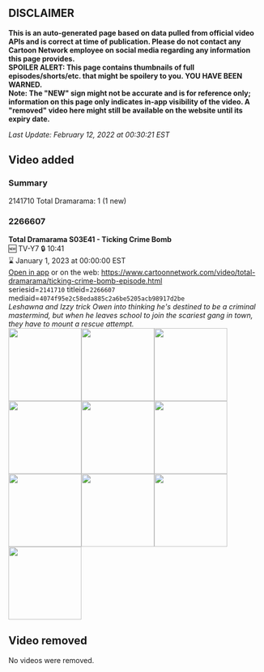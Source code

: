 ## DISCLAIMER
**This is an auto-generated page based on data pulled from official video APIs and is correct at time of publication. Please do not contact any Cartoon Network employee on social media regarding any information this page provides.**  
**SPOILER ALERT: This page contains thumbnails of full episodes/shorts/etc. that might be spoilery to you. YOU HAVE BEEN WARNED.**  
**Note: The "NEW" sign might not be accurate and is for reference only; information on this page only indicates in-app visibility of the video. A "removed" video here might still be available on the website until its expiry date.**  

_Last Update: February 12, 2022 at 00:30:21 EST_
## Video added
### Summary
2141710 Total Dramarama: 1 (1 new)  
### 2266607
**Total Dramarama S03E41 - Ticking Crime Bomb**  
🆕 TV-Y7 🔒 10:41  
⌛ January 1, 2023 at 00:00:00 EST  
[Open in app](https://cnvideo.sercomkc.org/redirector.html?type=cnapp&seriesid=2141710&titleid=2266607&mediaid=4074f95e2c58eda885c2a6be5205acb98917d2be) or on the web: https://www.cartoonnetwork.com/video/total-dramarama/ticking-crime-bomb-episode.html  
seriesid=`2141710` titleid=`2266607` mediaid=`4074f95e2c58eda885c2a6be5205acb98917d2be`  
_Leshawna and Izzy trick Owen into thinking he's destined to be a criminal mastermind, but when he leaves school to join the scariest gang in town, they have to mount a rescue attempt._  
<a href="https://s3.amazonaws.com/cartoonorchestrator/2266607_001_1280x720.jpg"><img src="https://s3.amazonaws.com/cartoonorchestrator/2266607_001_640x360.jpg" height="144px" /></a><a href="https://s3.amazonaws.com/cartoonorchestrator/2266607_002_1280x720.jpg"><img src="https://s3.amazonaws.com/cartoonorchestrator/2266607_002_640x360.jpg" height="144px" /></a><a href="https://s3.amazonaws.com/cartoonorchestrator/2266607_003_1280x720.jpg"><img src="https://s3.amazonaws.com/cartoonorchestrator/2266607_003_640x360.jpg" height="144px" /></a><a href="https://s3.amazonaws.com/cartoonorchestrator/2266607_004_1280x720.jpg"><img src="https://s3.amazonaws.com/cartoonorchestrator/2266607_004_640x360.jpg" height="144px" /></a><a href="https://s3.amazonaws.com/cartoonorchestrator/2266607_005_1280x720.jpg"><img src="https://s3.amazonaws.com/cartoonorchestrator/2266607_005_640x360.jpg" height="144px" /></a><a href="https://s3.amazonaws.com/cartoonorchestrator/2266607_006_1280x720.jpg"><img src="https://s3.amazonaws.com/cartoonorchestrator/2266607_006_640x360.jpg" height="144px" /></a><a href="https://s3.amazonaws.com/cartoonorchestrator/2266607_007_1280x720.jpg"><img src="https://s3.amazonaws.com/cartoonorchestrator/2266607_007_640x360.jpg" height="144px" /></a><a href="https://s3.amazonaws.com/cartoonorchestrator/2266607_008_1280x720.jpg"><img src="https://s3.amazonaws.com/cartoonorchestrator/2266607_008_640x360.jpg" height="144px" /></a><a href="https://s3.amazonaws.com/cartoonorchestrator/2266607_009_1280x720.jpg"><img src="https://s3.amazonaws.com/cartoonorchestrator/2266607_009_640x360.jpg" height="144px" /></a><a href="https://s3.amazonaws.com/cartoonorchestrator/2266607_010_1280x720.jpg"><img src="https://s3.amazonaws.com/cartoonorchestrator/2266607_010_640x360.jpg" height="144px" /></a>
## Video removed
No videos were removed.  
